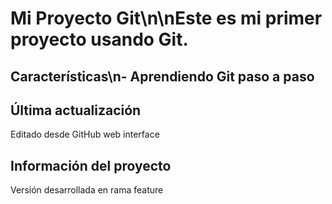 # Mi Proyecto Git\n\nEste es mi primer proyecto usando Git.
## Características\n- Aprendiendo Git paso a paso
## Última actualización
Editado desde GitHub web interface

## Información del proyecto
Versión desarrollada en rama feature
